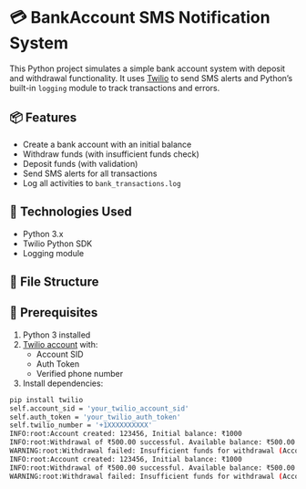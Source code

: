 # 💳 BankAccount SMS Notification System

This Python project simulates a simple bank account system with deposit and withdrawal functionality. It uses [Twilio](https://www.twilio.com/) to send SMS alerts and Python’s built-in `logging` module to track transactions and errors.

## 📦 Features

- Create a bank account with an initial balance
- Withdraw funds (with insufficient funds check)
- Deposit funds (with validation)
- Send SMS alerts for all transactions
- Log all activities to `bank_transactions.log`

## 🔧 Technologies Used

- Python 3.x
- Twilio Python SDK
- Logging module

## 📁 File Structure

## 📲 Prerequisites

1. Python 3 installed
2. [Twilio account](https://www.twilio.com/) with:
   - Account SID
   - Auth Token
   - Verified phone number
3. Install dependencies:

```bash
pip install twilio
self.account_sid = 'your_twilio_account_sid'
self.auth_token = 'your_twilio_auth_token'
self.twilio_number = '+1XXXXXXXXXX'
INFO:root:Account created: 123456, Initial balance: ₹1000
INFO:root:Withdrawal of ₹500.00 successful. Available balance: ₹500.00 (Account: 123456)
WARNING:root:Withdrawal failed: Insufficient funds for withdrawal (Account: 123456)
INFO:root:Account created: 123456, Initial balance: ₹1000
INFO:root:Withdrawal of ₹500.00 successful. Available balance: ₹500.00 (Account: 123456)
WARNING:root:Withdrawal failed: Insufficient funds for withdrawal (Account: 123456)
